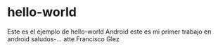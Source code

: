 # hello-world
Este es el ejemplo de hello-world Android
este es mi primer trabajo en android saludos-... atte Francisco Glez
